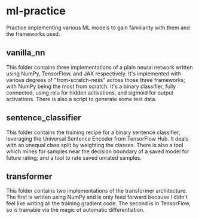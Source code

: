 # ml-practice
Practice implementing various ML models to gain familiarity with them and the frameworks used.

## vanilla_nn
This folder contains three implementations of a plain neural network written using NumPy, TensorFlow, and JAX respectively. It's implemented with various degrees of "from-scratch-ness" across those three frameworks; with NumPy being the most from scratch. It's a binary classifier, fully connected, using relu for hidden activations, and sigmoid for output activations. There is also a script to generate some test data.

## sentence_classifier
This folder contains the training recipe for a binary sentence classifier, leveraging the Universal Sentence Encoder from TensorFlow Hub. It deals with an unequal class split by weighting the classes. There is also a tool which mines for samples near the decision boundary of a saved model for future rating; and a tool to rate saved unrated samples.

## transformer
This folder contains two implementations of the transformer architecture. The first is written using NumPy and is only feed forward because I didn't feel like writing all the training gradient code. The second is in TensorFlow, so is trainable via the magic of automatic differentiation.